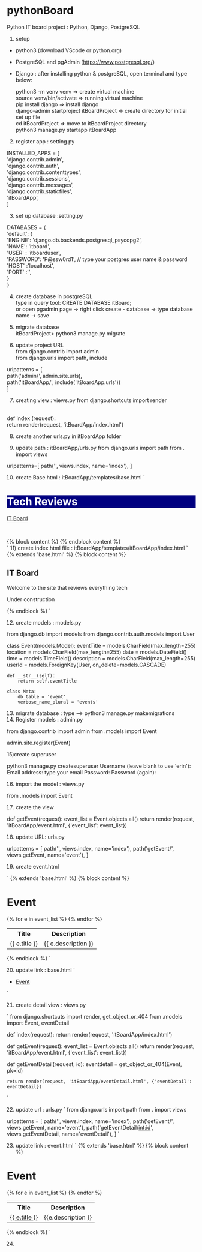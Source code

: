 # pythonBoard

Python IT board project : Python, Django, PostgreSQL

1) setup
- python3 (download VScode or python.org)

- PostgreSQL and pgAdmin (https://www.postgresql.org/)

- Django : after installing python & postgreSQL, open terminal and type below: <br>

  python3 -m venv venv => create virtual machine <br>
  source venv/bin/activate => running virtual machine<br>
  pip install django => install django<br>
  django-admin startproject itBoardProject => create directory for initial set up file<br>
  cd itBoardProject => move to itBoardProject directory<br>
  python3 manage.py startapp itBoardApp<br>

2) register app : setting.py <br>

  INSTALLED_APPS = [<br>
  'django.contrib.admin', <br>
  'django.contrib.auth',<br>
  'django.contrib.contenttypes',<br>
  'django.contrib.sessions',<br>
  'django.contrib.messages',<br>
  'django.contrib.staticfiles',<br>
  'itBoardApp',<br>
  ]<br>

3) set up database :setting.py <br>

  DATABASES = {<br>
    'default': {<br>
    'ENGINE': 'django.db.backends.postgresql_psycopg2',<br>
    'NAME': 'itboard',<br>
    'USER' : 'itboarduser', <br>
    'PASSWORD': 'P@ssw0rd1',    // type your postgres user name & password <br>
    'HOST' :'localhost',<br>
    'PORT' :'',<br>
    }<br>
  }<br>

4) create database in postgreSQL<br>
  type in query tool: CREATE DATABASE itBoard; <br>
  or open pgadmin page -> right click create - database -> type database name -> save <br>

5) migrate database <br>
  itBoardProject> python3 manage.py migrate

6) update project URL<br>
  from django.contrib import admin <br>
  from django.urls import path, include <br>

  urlpatterns = [<br>
  path('admin/', admin.site.urls),<br>
  path('itBoardApp/', include('itBoardApp.urls'))<br>
  ]
  
7) creating view : views.py
  from django.shortcuts import render <br>
  <br>
  def index (request):<br>
    return render(request, 'itBoardApp/index.html') <br>
    
    
8) create another urls.py in itBoardApp folder <br>
 
9) update path : itBoardApp/urls.py
  from django.urls import path
  from . import views

  urlpatterns=[
      path('', views.index, name='index'),
  ]

10) create Base.html : itBoardApp/templates/base.html
`
<!DOCTYPE html>
<html>
    <head>
        <title>IT Board</title>
        <link rel="stylesheet" href="//maxcdn.bootstrapcdn.com/bootstrap/3.2.0/css/bootstrap.min.css">
        <link rel="stylesheet" href="//maxcdn.bootstrapcdn.com/bootstrap/3.2.0/css/bootstrap-theme.min.css">
        <link href='//fonts.googleapis.com/css?family=Lobster&subset=latin,latin-ext' rel='stylesheet' type='text/css'>
    </head>
    <body>
        <div class='jumbotron' style="background-color: Navy; color: white;">
            <h1>Tech Reviews</h1>
        </div>
        <nav class="navbar navbar-default">
                <div class="container-fluid">
                <div class="navbar-header">
                <a class="navbar-brand" href="{% url 'index' %}">IT Board</a>
                </div>
                <ul class="nav navbar-nav">
                </ul>
                </div>
                </nav>
        <p>&nbsp;</p>
        <div class="container">
        {% block content %}
        {% endblock content %}
        </div>
    </body>
</html>
`
11) create index.html file : itBoardApp/templates/itBoardApp/index.html
`
{% extends 'base.html' %}
{% block content %}

<h2>IT Board</h2>
<p>Welcome to the site that
    reviews everything tech
</p>
<p>Under construction</p>

{%  endblock %}
`

12) create models : models.py

from django.db import models
from django.contrib.auth.models import User

class Event(models.Model):
    eventTitle = models.CharField(max_length=255)
    location = models.CharField(max_length=255)
    date = models.DateField()
    time = models.TimeField()
    description = models.CharField(max_length=255)
    userId = models.ForeignKey(User, on_delete=models.CASCADE)

    def __str__(self):
        return self.eventTitle

    class Meta:
        db_table = 'event'
        verbose_name_plural = 'events'

13) migrate database : type --> python3 manage.py makemigrations
14) Register models : admin.py
  
  from django.contrib import admin
  from .models import Event

  admin.site.register(Event)
  
15)create superuser

python3 manage.py createsuperuser
Username (leave blank to use 'erin'): 
Email address: type your email
Password: 
Password (again): 


16) import the model : views.py

from .models import Event

17) create the view 

def getEvent(request):
    event_list = Event.objects.all()
    return render(request, 'itBoardApp/event.html', {'event_list': event_list})
    
18) update URL: urls.py 

urlpatterns = [
    path('', views.index, name='index'),
    path('getEvent/', views.getEvent, name='event'),
]

19) create event.html

`
{% extends 'base.html' %}
{% block content %}
<h1>Event</h1>
<table class='table'>
 <tr>
     <th>Title</th>
     <th>Description</th>

 </tr>
 {% for e in event_list %}
   <tr>
       <td>{{ e.title }}</td>
       <td>{{ e.description }}</td>
   </tr>
 {% endfor %}
</table>
{% endblock %}
`

20) update link : base.html
`
<ul class="nav navbar-nav">
  <li><a href="{% url 'event' %}">Event</a></li>
</ul>
`

21) create detail view : views.py

`
from django.shortcuts import render, get_object_or_404
from .models import Event, eventDetail


def index(request):
    return render(request, 'itBoardApp/index.html')


def getEvent(request):
    event_list = Event.objects.all()
    return render(request, 'itBoardApp/event.html', {'event_list': event_list})


def getEventDetail(request, id):
    eventdetail = get_object_or_404(Event, pk=id)

    return render(request, 'itBoardApp/eventDetail.html', {'eventDetail': eventDetail})

`

22) update url : urls.py
`
from django.urls import path
from . import views

urlpatterns = [
    path('', views.index, name='index'),
    path('getEvent/', views.getEvent, name='event'),
    path('getEventDetail/<int:id>', views.getEventDetail, name='eventDetail'),
]
`

23) update link : event.html
`
{% extends 'base.html' %}
{% block content %}
<h1>Event</h1>
<table class='table'>
 <tr>
     <th>Title</th>
     <th>Description</th>

 </tr>
 {% for e in event_list %}
    <tr>
        <td><a href="{% url 'eventDetail' id=p.id %}">{{ e.title }}</a></td>
        <td> {{e.description }}</td>
    </tr>
 {% endfor %}
</table>
{% endblock %}
`

24)

